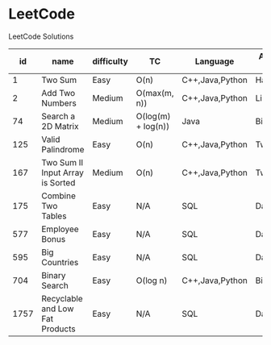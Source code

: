 # LeetCode
LeetCode Solutions

id|name|difficulty|TC|Language|Approach to solve
---|---|---|---|---|---
1|Two Sum|Easy|O(n)|C++,Java,Python|HashMap,Map
2|Add Two Numbers|Medium|O(max(m, n))|C++,Java,Python|LinkedList
74|Search a 2D Matrix|Medium|O(log(m) + log(n))|Java|Binary Search
125|Valid Palindrome|Easy|O(n)|C++,Java,Python|Two Pointer
167|Two Sum II Input Array is Sorted|Medium|O(n)|C++,Java,Python|Two Pointer
175|Combine Two Tables|Easy|N/A|SQL|Database
577|Employee Bonus|Easy|N/A|SQL|Database
595|Big Countries|Easy|N/A|SQL|Database
704|Binary Search|Easy|O(log n)|C++,Java,Python|Binary Search
1757|Recyclable and Low Fat Products|Easy|N/A|SQL|Database
